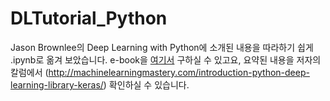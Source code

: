 # DLTutorial_Python
Jason Brownlee의 Deep Learning with Python에 소개된 내용을 따라하기 쉽게 .ipynb로 옮겨 보았습니다.
e-book을 [여기서](https://machinelearningmastery.com/deep-learning-with-python/) 구하실 수 있고요, 요약된 내용을 저자의 칼럼에서 (http://machinelearningmastery.com/introduction-python-deep-learning-library-keras/) 확인하실 수 있습니다.
